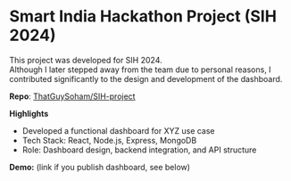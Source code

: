 # Smart India Hackathon Project (SIH 2024)

This project was developed for SIH 2024.  
Although I later stepped away from the team due to personal reasons, I contributed significantly to the design and development of the dashboard.

**Repo**: [ThatGuySoham/SIH-project](https://github.com/ThatGuySoham/SIH-project)

**Highlights**
- Developed a functional dashboard for XYZ use case
- Tech Stack: React, Node.js, Express, MongoDB
- Role: Dashboard design, backend integration, and API structure

**Demo:** (link if you publish dashboard, see below)
